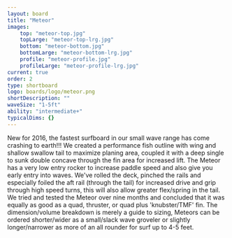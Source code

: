 ```yaml
---
layout: board
title: "Meteor"
images:
    top: "meteor-top.jpg"
    topLarge: "meteor-top-lrg.jpg"
    bottom: "meteor-bottom.jpg"
    bottomLarge: "meteor-bottom-lrg.jpg"
    profile: "meteor-profile.jpg"
    profileLarge: "meteor-profile-lrg.jpg"
current: true
order: 2
type: shortboard
logo: boards/logo/meteor.png
shortDescription: ""
waveSize: "1-5ft"
ability: "intermediate+"
typicalDims: {}
---
```

New for 2016, the fastest surfboard in our small wave range has come crashing to earth!!!
We created a performance fish outline with wing and shallow swallow tail to maximize planing area, coupled it with a deep single to sunk double concave through the fin area for increased lift. 
The Meteor has a very low entry rocker to increase paddle speed and also give you early entry into waves.
We've rolled the deck, pinched the rails and especially foiled the aft rail (through the tail) for increased drive and grip through high speed turns, this will also allow greater flex/spring in the tail. 
We tried and tested the Meteor over nine months and concluded that it was equally as good as a quad, thruster, or quad plus 'knubster/TMF' fin.
The dimension/volume breakdown is merely a guide to sizing, Meteors can be ordered shorter/wider as a small/slack wave groveler or slightly longer/narrower as more of an all rounder for surf up to 4-5 feet. 